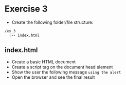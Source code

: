 # Exercise 3

- Create the following folder/file structure:

```
/ex_3
  |-- index.html
```

## index.html

- Create a basic HTML document
- Create a script tag on the document head element
- Show the user the following message `using the alert`
- Open the browser and see the final result
